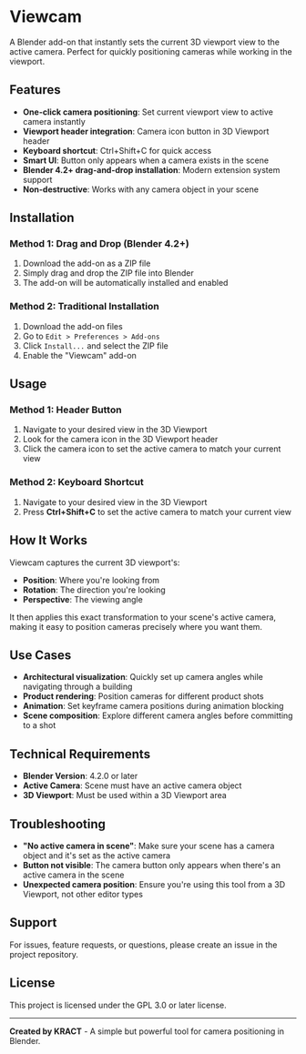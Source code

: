 # Viewcam

A Blender add-on that instantly sets the current 3D viewport view to the active camera. Perfect for quickly positioning cameras while working in the viewport.

## Features

- **One-click camera positioning**: Set current viewport view to active camera instantly
- **Viewport header integration**: Camera icon button in 3D Viewport header
- **Keyboard shortcut**: Ctrl+Shift+C for quick access
- **Smart UI**: Button only appears when a camera exists in the scene
- **Blender 4.2+ drag-and-drop installation**: Modern extension system support
- **Non-destructive**: Works with any camera object in your scene

## Installation

### Method 1: Drag and Drop (Blender 4.2+)
1. Download the add-on as a ZIP file
2. Simply drag and drop the ZIP file into Blender
3. The add-on will be automatically installed and enabled

### Method 2: Traditional Installation
1. Download the add-on files
2. Go to `Edit > Preferences > Add-ons`
3. Click `Install...` and select the ZIP file
4. Enable the "Viewcam" add-on

## Usage

### Method 1: Header Button
1. Navigate to your desired view in the 3D Viewport
2. Look for the camera icon in the 3D Viewport header
3. Click the camera icon to set the active camera to match your current view

### Method 2: Keyboard Shortcut
1. Navigate to your desired view in the 3D Viewport
2. Press **Ctrl+Shift+C** to set the active camera to match your current view

## How It Works

Viewcam captures the current 3D viewport's:
- **Position**: Where you're looking from
- **Rotation**: The direction you're looking
- **Perspective**: The viewing angle

It then applies this exact transformation to your scene's active camera, making it easy to position cameras precisely where you want them.

## Use Cases

- **Architectural visualization**: Quickly set up camera angles while navigating through a building
- **Product rendering**: Position cameras for different product shots
- **Animation**: Set keyframe camera positions during animation blocking
- **Scene composition**: Explore different camera angles before committing to a shot

## Technical Requirements

- **Blender Version**: 4.2.0 or later
- **Active Camera**: Scene must have an active camera object
- **3D Viewport**: Must be used within a 3D Viewport area

## Troubleshooting

- **"No active camera in scene"**: Make sure your scene has a camera object and it's set as the active camera
- **Button not visible**: The camera button only appears when there's an active camera in the scene
- **Unexpected camera position**: Ensure you're using this tool from a 3D Viewport, not other editor types

## Support

For issues, feature requests, or questions, please create an issue in the project repository.

## License

This project is licensed under the GPL 3.0 or later license.

---

**Created by KRACT** - A simple but powerful tool for camera positioning in Blender.